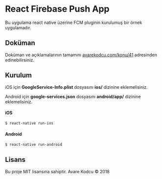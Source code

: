 # React Firebase Push App
Bu uygulama react native üzerine FCM pluginin kurulumuş bir örnek uygulamadır.

## Doküman
Doküman ve açıklamalarının tamamını [avarekodcu.com/konu/41](http://www.avarekodcu.com/konu/41/react-native-firebase-push-notification-kurulumu-ios-ve-android-icin) adresinden edinebilirsiniz.

## Kurulum
iOS için **GoogleService-Info.plist** dosyasını **ios/** dizinine eklemelisiniz.

Android için **google-services.json** dosyasını **android/app/** dizinine eklemelisiniz.

#### iOS
```bash
$ react-native run-ios
```

#### Android
```bash
$ react-native run-android
```

## Lisans
Bu proje MIT lisansına sahiptir. Avare Kodcu © 2018